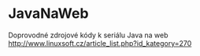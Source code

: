 JavaNaWeb
=========

Doprovodné zdrojové kódy k seriálu Java na web http://www.linuxsoft.cz/article_list.php?id_kategory=270
